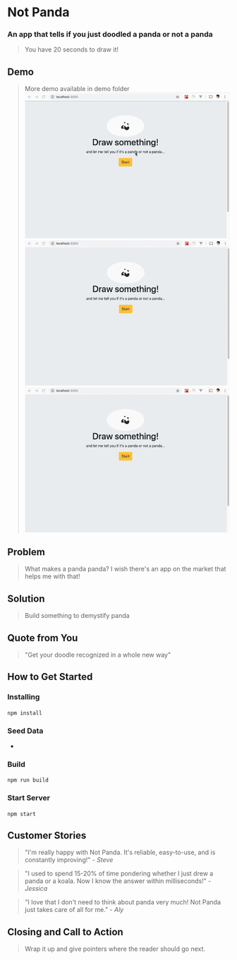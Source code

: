 # Not Panda #

### An app that tells if you just doodled a panda or not a panda ###
  > You have 20 seconds to draw it!
  
## Demo ##
 > More demo available in demo folder
 ![Farmers Market Finder Demo](demo/pet-demo.gif)
 ![Farmers Market Finder Demo](demo/crab-demo.gif)
 ![Farmers Market Finder Demo](demo/panda-demo.gif)

## Problem ##
  > What makes a panda panda? I wish there's an app on the market that helps me with that!

## Solution ##
  > Build something to demystify panda

## Quote from You ##
  > "Get your doodle recognized in a whole new way"

## How to Get Started ##
  ### Installing
```npm install```
 ### Seed Data
 - 
 
 ### Build
```npm run build```

### Start Server
```npm start```

## Customer Stories ##
  > "I'm really happy with Not Panda. It's reliable, easy-to-use, and is constantly improving!" - *Steve*
  
  > "I used to spend 15-20% of time pondering whether I just drew a panda or a koala. Now I know the answer within milliseconds!" - *Jessica*
  
  > "I love that I don't need to think about panda very much! Not Panda just takes care of all for me." - *Aly*

## Closing and Call to Action ##
  > Wrap it up and give pointers where the reader should go next.
